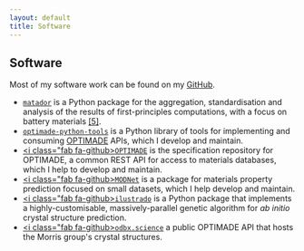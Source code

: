 ```yaml
---
layout: default
title: Software
---
```


## Software

 Most of my software work can be found on my [GitHub](https://github.com/ml-evs).

- [<i class="fab fa-github"></i>`matador`](http://matador.science) is a Python package for the aggregation, standardisation and analysis of the results of first-principles computations, with a focus on battery materials [[5]](https://ml-evs.science/papers.html#5).
- [<i class="fab fa-github"></i>`optimade-python-tools`](https://github.com/Materials-Consortia/optimade-python-tools) is a Python library of tools for implementing and consuming [OPTIMADE](www.optimade.org) APIs, which I develop and maintain.
- [<i class="fab fa-github></i>`OPTIMADE`](https://github.com/Materials-Consortia/OPTIMADE) is the specification repository for OPTIMADE, a common REST API for access to materials databases, which I help to develop and maintain.
- [<i class="fab fa-github></i>`MODNet`](https://github.com/ppdebreuck/modnet) is a package for materials property prediction focused on small datasets, which I help develop and maintain.
- [<i class="fab fa-github></i>`ilustrado`](http://www.tcm.phy.cam.ac.uk/~me388/ilustrado) is a Python package that implements a highly-customisable, massively-parallel genetic algorithm for *ab initio* crystal structure prediction.
- [<i class="fab fa-github></i>`odbx.science`](http://odbx.science) a public OPTIMADE API that hosts the Morris group's crystal structures.
